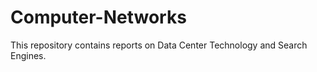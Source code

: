 # Computer-Networks
This repository contains reports on Data Center Technology and Search Engines.

